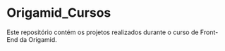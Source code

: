# Origamid_Cursos
Este repositório contém os projetos realizados durante o curso de Front-End da Origamid.
